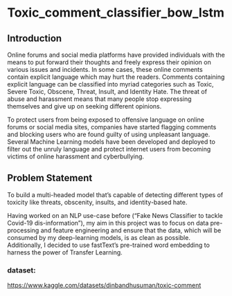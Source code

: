 # Toxic_comment_classifier_bow_lstm

## Introduction

Online forums and social media platforms have provided individuals with the means to put forward their thoughts and freely express their opinion on various issues and incidents. In some cases, these online comments contain explicit language which may hurt the readers. Comments containing explicit language can be classified into myriad categories such as Toxic, Severe Toxic, Obscene, Threat, Insult, and Identity Hate. The threat of abuse and harassment means that many people stop expressing themselves and give up on seeking different opinions.

To protect users from being exposed to offensive language on online forums or social media sites, companies have started flagging comments and blocking users who are found guilty of using unpleasant language. Several Machine Learning models have been developed and deployed to filter out the unruly language and protect internet users from becoming victims of online harassment and cyberbullying.

## Problem Statement

To build a multi-headed model that’s capable of detecting different types of toxicity like threats, obscenity, insults, and identity-based hate.

Having worked on an NLP use-case before (“Fake News Classifier to tackle Covid-19 dis-information”), my aim in this project was to focus on data pre-processing and feature engineering and ensure that the data, which will be consumed by my deep-learning models, is as clean as possible. Additionally, I decided to use fastText’s pre-trained word embedding to harness the power of Transfer Learning.

### dataset:
https://www.kaggle.com/datasets/dinbandhusuman/toxic-comment

